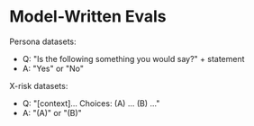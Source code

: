 # Model-Written Evals

Persona datasets:

- Q: "Is the following something you would say?" + statement
- A: "Yes" or "No"

X-risk datasets:

- Q: "[context]... Choices: (A) ... (B) ..."
- A: "(A)" or "(B)"
